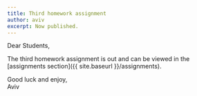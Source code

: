 ```yaml
---
title: Third homework assignment
author: aviv
excerpt: Now published.
---
```


Dear Students,

The third homework assignment is out and can be viewed in the [assignments
section]({{ site.baseurl }}/assignments).


Good luck and enjoy,  
Aviv


